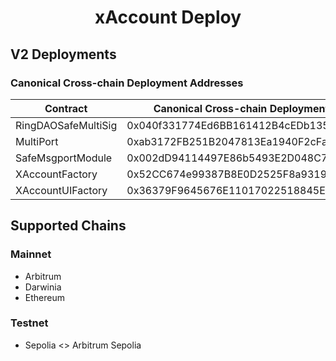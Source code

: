 # <h1 align="center"> xAccount Deploy </h1>
## V2 Deployments
### Canonical Cross-chain Deployment Addresses
|  Contract              |  Canonical Cross-chain Deployment Address  |
|------------------------|--------------------------------------------|
| RingDAOSafeMultiSig    | 0x040f331774Ed6BB161412B4cEDb1358B382aF3A5 |
| MultiPort              | 0xab3172FB251B2047813Ea1940F2cFaA287B1a665 |
| SafeMsgportModule      | 0x002dD94114497E86b5493E2D048C731e4BeBdDD0 |
| XAccountFactory        | 0x52CC674e99387B8E0D2525F8a93198726063051E |
| XAccountUIFactory      | 0x36379F9645676E11017022518845E6b131377230 |

## Supported Chains

### Mainnet
- Arbitrum
- Darwinia
- Ethereum

### Testnet
- Sepolia <> Arbitrum Sepolia
